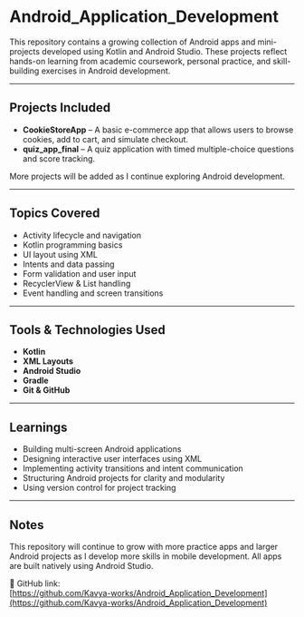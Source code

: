 # Android_Application_Development

This repository contains a growing collection of Android apps and mini-projects developed using Kotlin and Android Studio. These projects reflect hands-on learning from academic coursework, personal practice, and skill-building exercises in Android development.

---

## Projects Included

- **CookieStoreApp** – A basic e-commerce app that allows users to browse cookies, add to cart, and simulate checkout.
- **quiz_app_final** – A quiz application with timed multiple-choice questions and score tracking.

More projects will be added as I continue exploring Android development.

---

## Topics Covered

- Activity lifecycle and navigation
- Kotlin programming basics
- UI layout using XML
- Intents and data passing
- Form validation and user input
- RecyclerView & List handling
- Event handling and screen transitions

---

## Tools & Technologies Used

- **Kotlin**
- **XML Layouts**
- **Android Studio**
- **Gradle**
- **Git & GitHub**

---

## Learnings

- Building multi-screen Android applications
- Designing interactive user interfaces using XML
- Implementing activity transitions and intent communication
- Structuring Android projects for clarity and modularity
- Using version control for project tracking

---

## Notes

This repository will continue to grow with more practice apps and larger Android projects as I develop more skills in mobile development. All apps are built natively using Android Studio.

📌 GitHub link:  
[https://github.com/Kavya-works/Android_Application_Development](https://github.com/Kavya-works/Android_Application_Development)
